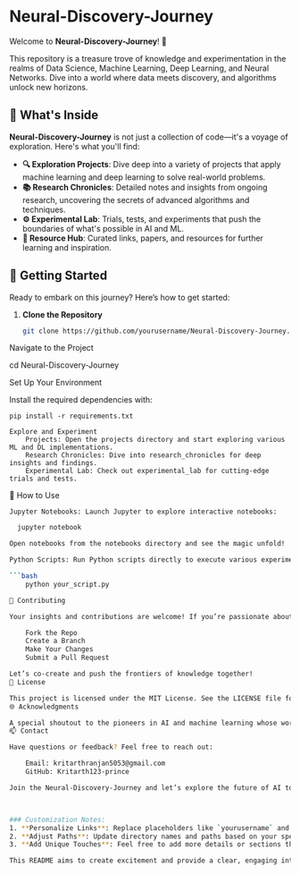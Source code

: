 # Neural-Discovery-Journey

Welcome to **Neural-Discovery-Journey**! 🚀

This repository is a treasure trove of knowledge and experimentation in the realms of Data Science, Machine Learning, Deep Learning, and Neural Networks. Dive into a world where data meets discovery, and algorithms unlock new horizons.

## 🌟 What's Inside

**Neural-Discovery-Journey** is not just a collection of code—it's a voyage of exploration. Here's what you'll find:

- **🔍 Exploration Projects**: Dive deep into a variety of projects that apply machine learning and deep learning to solve real-world problems.
- **📚 Research Chronicles**: Detailed notes and insights from ongoing research, uncovering the secrets of advanced algorithms and techniques.
- **⚙️ Experimental Lab**: Trials, tests, and experiments that push the boundaries of what's possible in AI and ML.
- **🔗 Resource Hub**: Curated links, papers, and resources for further learning and inspiration.

## 🚀 Getting Started

Ready to embark on this journey? Here’s how to get started:

1. **Clone the Repository**

   ```bash
   git clone https://github.com/yourusername/Neural-Discovery-Journey.git
Navigate to the Project



cd Neural-Discovery-Journey

Set Up Your Environment

Install the required dependencies with:


    pip install -r requirements.txt

    Explore and Experiment
        Projects: Open the projects directory and start exploring various ML and DL implementations.
        Research Chronicles: Dive into research_chronicles for deep insights and findings.
        Experimental Lab: Check out experimental_lab for cutting-edge trials and tests.

🔬 How to Use

    Jupyter Notebooks: Launch Jupyter to explore interactive notebooks:

    
```bash
  jupyter notebook

Open notebooks from the notebooks directory and see the magic unfold!

Python Scripts: Run Python scripts directly to execute various experiments:

```bash
    python your_script.py

🤝 Contributing

Your insights and contributions are welcome! If you’re passionate about AI and ML:

    Fork the Repo
    Create a Branch
    Make Your Changes
    Submit a Pull Request

Let’s co-create and push the frontiers of knowledge together!
📜 License

This project is licensed under the MIT License. See the LICENSE file for details.
🌐 Acknowledgments

A special shoutout to the pioneers in AI and machine learning whose work inspires our journey. Thanks to the open-source community for providing the tools and libraries that make this journey possible.
📫 Contact

Have questions or feedback? Feel free to reach out:

    Email: kritarthranjan5053@gmail.com
    GitHub: Kritarth123-prince

Join the Neural-Discovery-Journey and let’s explore the future of AI together! 🌟



### Customization Notes:
1. **Personalize Links**: Replace placeholders like `yourusername` and `your.email@example.com` with your actual details.
2. **Adjust Paths**: Update directory names and paths based on your specific project structure.
3. **Add Unique Touches**: Feel free to add more details or sections that reflect your unique approach and findings.

This README aims to create excitement and provide a clear, engaging introduction to your work!

